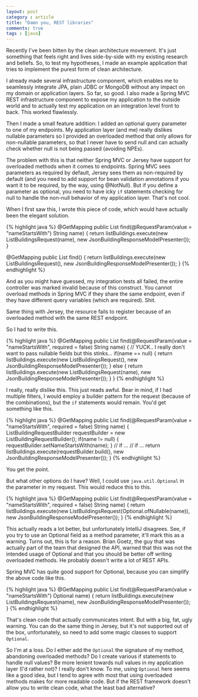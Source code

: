```yaml
---
layout: post
category : article
title: "Damn you, REST libraries"
comments: true
tags : [java]
---
```


Recently I've been bitten by the clean architecture movement. It's just something that feels
right and lives side-by-side with my existing research and beliefs. So, to test my hypotheses, I
made an example application that tries to implement the purest form of clean architecture.

I already made several infrastructure component, which enables me to seamlessly integrate JPA, plain
JDBC or MongoDB without any impact on my domain or application layers. So far, so good. I also made
a Spring MVC REST infrastructure component to expose my application to the outside world and to actually
test my application on an integration level front to back. This worked flawlessly.

Then I made a small feature addition: I added an optional query parameter to one of my endpoints. My application
layer (and me) really dislikes nullable parameters so I provided an overloaded method that only allows for non-nullable
parameters, so that I never have to send null and can actually check whether null is not being passed (avoiding NPEs).

The problem with this is that neither Spring MVC or Jersey have support for overloaded methods when it comes to endpoints.
Spring MVC sees parameters as required by default, Jersey sees them as non-required by default (and you need to add support
for bean validation annotations if you want it to be required, by the way, using @NotNull). But if you define a parameter
as optional, you need to have icky `if` statements checking for null to handle the non-null behavior of my application layer.
That's not cool.

When I first saw this, I wrote this piece of code, which would have actually been the elegant solution.

{% highlight java %}
@GetMapping
public List<BuildingJson> find(@RequestParam(value = "nameStartsWith") String name)  {
	return listBuildings.execute(new ListBuildingsRequest(name), new JsonBuildingResponseModelPresenter());
}

@GetMapping
public List<BuildingJson> find()  {
	return listBuildings.execute(new ListBuildingsRequest(), new JsonBuildingResponseModelPresenter());
}
{% endhighlight %}

And as you might have guessed, my integration tests all failed, the entire controller was marked invalid
because of this construct. You cannot overload methods in Spring MVC if they share the same endpoint, even
if they have different query variables (which are required). Shit.

Same thing with Jersey, the resource fails to register because of an overloaded method with the same REST endpoint.

So I had to write this.

{% highlight java %}
@GetMapping
public List<BuildingJson> find(@RequestParam(value = "nameStartsWith", required = false) String name)  {
	// YUCK.. I really don't want to pass nullable fields but this stinks...
	if(name == null) {
		return listBuildings.execute(new ListBuildingsRequest(), new JsonBuildingResponseModelPresenter());
	} else {
		return listBuildings.execute(new ListBuildingsRequest(name), new JsonBuildingResponseModelPresenter());
	}
}
{% endhighlight %}

I really, really dislike this. This just reads awful. Bear in mind, if I had multiple filters, I would employ a builder
pattern for the request (because of the combinations), but the `if` statements would remain. You'd get something like this.

{% highlight java %}
@GetMapping
public List<BuildingJson> find(@RequestParam(value = "nameStartsWith", required = false) String name)  {
  ListBuildingRequestBuilder requestBuilder = new ListBuildingRequestBuilder();
  if(name != null) {
    requestBuilder.setNameStartsWith(name);
  }
  // if ...
  // if ...
  return listBuildings.execute(requestBuilder.build(), new JsonBuildingResponseModelPresenter());
}
{% endhighlight %}

You get the point.

But what other options do I have? Well, I could use `java.util.Optional` in the parameter in my request. This would
reduce this to this.

{% highlight java %}
@GetMapping
public List<BuildingJson> find(@RequestParam(value = "nameStartsWith", required = false) String name)  {
	return listBuildings.execute(new ListBuildingsRequest(Optional.ofNullable(name)), new JsonBuildingResponseModelPresenter());
}
{% endhighlight %}

This actually reads a lot better, but unfortunately IntelliJ disagrees. See, if you try to use an Optional field as a method
parameter, it'll mark this as a warning. Turns out, this is for a reason. Brian Goetz, the guy that was actually part of the
team that designed the API, warned that this was not the intended usage of Optional and that you should be better off writing
overloaded methods. He probably doesn't write a lot of REST APIs.

Spring MVC has quite good support for Optional, because you can simplify the above code like this.

{% highlight java %}
@GetMapping
public List<BuildingJson> find(@RequestParam(value = "nameStartsWith") Optional<String> name)  {
	return listBuildings.execute(new ListBuildingsRequest(name), new JsonBuildingResponseModelPresenter());
}
{% endhighlight %}

That's clean code that actually communicates intent. But with a big, fat, ugly warning. You can do the same thing in Jersey, but it's not
supported out of the box, unfortunately, so need to add some magic classes to support `Optional`.

So I'm at a loss. Do I either add the `Optional` the signature of my method, abandoning overloaded methods? Do I create various if statements
to handle null values? Be more lenient towards null values in my application layer (I'd rather not)? I really don't know. To me, using `Optional`
here seems like a good idea, but I tend to agree with most that using overloaded methods makes for more readable code. But if the REST framework doesn't
allow you to write clean code, what the least bad alternative?
